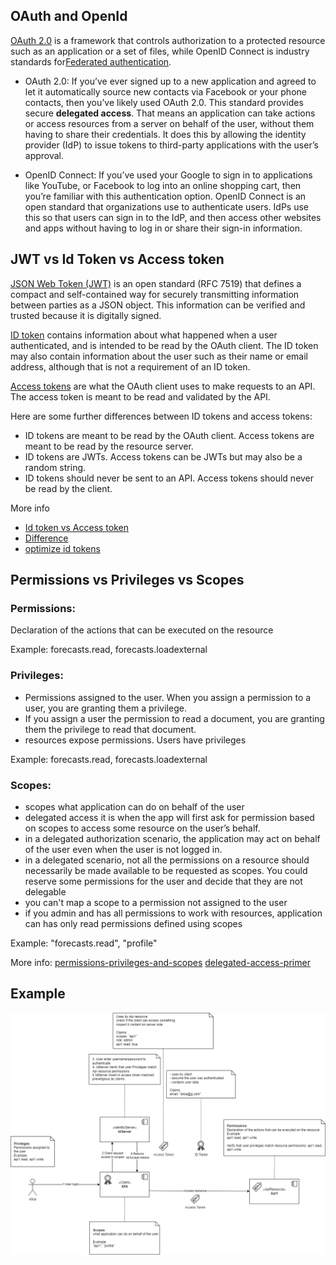## OAuth and OpenId
[OAuth 2.0](https://www.okta.com/identity-101/whats-the-difference-between-oauth-openid-connect-and-saml/) is a framework that controls authorization to a protected resource such as an application or a set of files, while OpenID Connect is industry standards for[Federated authentication](https://www.okta.com/identity-101/what-is-federated-identity/).

* OAuth 2.0: If you’ve ever signed up to a new application and agreed to let it automatically source new contacts via Facebook or your phone contacts, then you’ve likely used OAuth 2.0. This standard provides secure **delegated access**. That means an application can take actions or access resources from a server on behalf of the user, without them having to share their credentials. It does this by allowing the identity provider (IdP) to issue tokens to third-party applications with the user’s approval.

* OpenID Connect: If you’ve used your Google to sign in to applications like YouTube, or Facebook to log into an online shopping cart, then you’re familiar with this authentication option. OpenID Connect is an open standard that organizations use to authenticate users. IdPs use this so that users can sign in to the IdP, and then access other websites and apps without having to log in or share their sign-in information. 

## JWT vs Id Token vs Access token
[JSON Web Token (JWT)](https://jwt.io/introduction) is an open standard (RFC 7519) that defines a compact and self-contained way for securely transmitting information between parties as a JSON object. This information can be verified and trusted because it is digitally signed.

[ID token](https://www.oauth.com/oauth2-servers/openid-connect/id-tokens/) contains information about what happened when a user authenticated, and is intended to be read by the OAuth client. 
The ID token may also contain information about the user such as their name or email address, although that is not a requirement of an ID token.

[Access tokens](https://oauth.net/2/access-tokens/) are what the OAuth client uses to make requests to an API.
The access token is meant to be read and validated by the API. 

Here are some further differences between ID tokens and access tokens:
* ID tokens are meant to be read by the OAuth client. Access tokens are meant to be read by the resource server.
* ID tokens are JWTs. Access tokens can be JWTs but may also be a random string.
* ID tokens should never be sent to an API. Access tokens should never be read by the client.

More info
* [Id token vs Access token](https://oauth.net/id-tokens-vs-access-tokens/) 
* [Difference](https://auth0.com/blog/id-token-access-token-what-is-the-difference/)
* [optimize id tokens](https://leastprivilege.com/2016/12/14/optimizing-identity-tokens-for-size/)

## Permissions vs Privileges vs Scopes

### Permissions:
Declaration of the actions that can be executed on the resource

Example:
forecasts.read, forecasts.loadexternal

### Privileges:
* Permissions assigned to the user. When you assign a permission to a user, you are granting them a privilege.
* If you assign a user the permission to read a document, you are granting them the privilege to read that document.
* resources expose permissions. Users have privileges

Example:
forecasts.read, forecasts.loadexternal

### Scopes:
* scopes what application can do on behalf of the user
* delegated access it is when the app will first ask for permission based on scopes to access some resource on the user’s behalf.
* in a delegated authorization scenario, the application may act on behalf of the user even when the user is not logged in.
* in a delegated scenario, not all the permissions on a resource should necessarily be made available to be requested as scopes. You could reserve some permissions for the user and decide that they are not delegable
* you can't map a scope to a permission not assigned to the user
* if you admin and has all permissions to work with resources, application can has only read permissions defined using scopes

Example:
"forecasts.read", "profile"

More info:
[permissions-privileges-and-scopes](https://auth0.com/blog/permissions-privileges-and-scopes/)
[delegated-access-primer](https://learn.microsoft.com/en-us/azure/active-directory/develop/delegated-access-primer)

## Example
<img src = "https://github.com/khdevnet/oauth/blob/main/OAuth2.drawio.png" width="600px" > 


